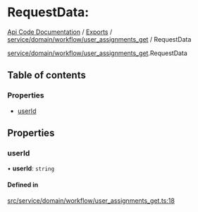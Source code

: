 # RequestData: 
 
[Api Code Documentation](../README.md) / [Exports](../modules.md) / [service/domain/workflow/user\_assignments\_get](../modules/service_domain_workflow_user_assignments_get.md) / RequestData

[service/domain/workflow/user\_assignments\_get](../modules/service_domain_workflow_user_assignments_get.md).RequestData

## Table of contents

### Properties

- [userId](service_domain_workflow_user_assignments_get.RequestData.md#userid)

## Properties

### userId

• **userId**: `string`

#### Defined in

[src/service/domain/workflow/user_assignments_get.ts:18](https://github.com/openkfw/TruBudget/blob/086d599/api/src/service/domain/workflow/user_assignments_get.ts#L18)
